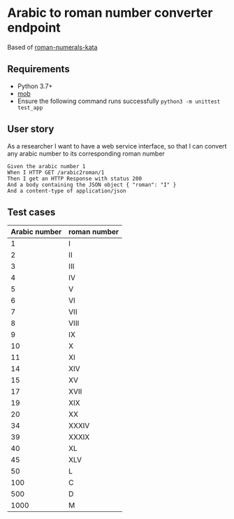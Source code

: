 # Arabic to roman number converter endpoint

Based of [roman-numerals-kata](https://kata-log.rocks/roman-numerals-kata)

## Requirements

- Python 3.7+
- [mob](https://mob.sh/)
- Ensure the following command runs successfully `python3 -m unittest test_app`

## User story

As a researcher I want to have a web service interface,
so that I can convert any arabic number to its corresponding roman
number

    Given the arabic number 1
    When I HTTP GET /arabic2roman/1
    Then I get an HTTP Response with status 200
    And a body containing the JSON object { "roman": "I" }
    And a content-type of application/json

## Test cases

| Arabic number | roman number |
|---------------|--------------|
| 1             | I            |
| 2             | II           |
| 3             | III          |
| 4             | IV           |
| 5             | V            |
| 6             | VI           |
| 7             | VII          |
| 8             | VIII         |
| 9             | IX           |
| 10            | X            |
| 11            | XI           |
| 14            | XIV          |
| 15            | XV           |
| 17            | XVII         |
| 19            | XIX          |
| 20            | XX           |
| 34            | XXXIV        |
| 39            | XXXIX        |
| 40            | XL           |
| 45            | XLV          |
| 50            | L            |
| 100           | C            |
| 500           | D            |
| 1000          | M            |
